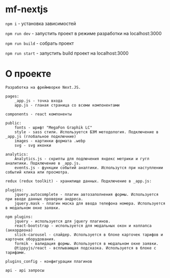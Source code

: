 # mf-nextjs

```npm i``` - установка зависимостей

```npm run dev``` - запустить проект в режиме разработки на localhost:3000

```npm run build``` - собрать проект

```npm run start``` - запустить build проект на localhost:3000

# О проекте

```
Разработка на фреймворке Next.JS. 

pages:
    _app.js - точка входа
    app.js - гланая страница со всеми компонентами
    
components - react компоненты

public: 
    fonts - шрифт "MegaFon Graphik LC"
    style - sass стили. Используется БЭМ методология. Подключение в _app.js (глобальное подключние)
    images - картинки формата .webp
    svg - svg иконки

analytics:
    Analytics.js - скрипты для подлючения яндекс метрики и гугл аналитики. Подключение в _app.js.
    events.js - функции событий аналтики. Использутся при наступлении событий клика или просмотра.
    
redux (redux toolkit) - хранилище данных. Подключение в _app.js:

plugins:
    jquery.autocomplete - плагин автозаполнения формы. Используется при вводе данных проверки андреса.
    jquery.mask - плагин маска для ввода телефона номера. Используется в модальном окне заявки.
    
npm plugins:
    jquery - используется для jquery плагинов.
    react-bootstrap - используется для модальных окон и коллапса (аккордеона)
    slick-carousel - слайдер. Используется в блоке карточек тарифов и карточек оборудования.
    formik - валидация формы. Используется в модальном окне заявки.
    @tippyjs/react - всплывающая подсказка. Используется в блоке с тарифами.
    
plugins_config - конфигурации плагинов

api - api запросы
```
